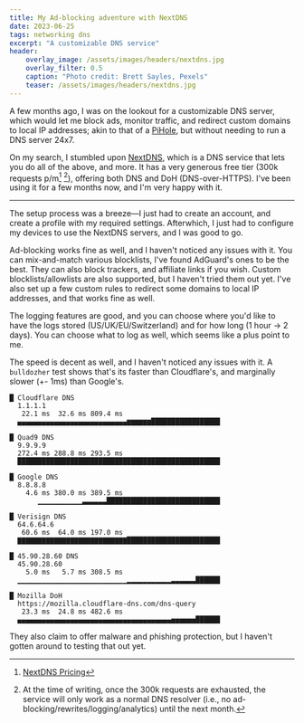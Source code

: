 ```yaml
---
title: My Ad-blocking adventure with NextDNS
date: 2023-06-25
tags: networking dns
excerpt: "A customizable DNS service"
header:
    overlay_image: /assets/images/headers/nextdns.jpg
    overlay_filter: 0.5
    caption: "Photo credit: Brett Sayles, Pexels"
    teaser: /assets/images/headers/nextdns.jpg
---
```


A few months ago, I was on the lookout for a customizable DNS server, which would let me block ads, monitor traffic, and redirect custom domains to local IP addresses; akin to that of a [PiHole](https://pi-hole.net/), but without needing to run a DNS server 24x7.

On my search, I stumbled upon [NextDNS](https://nextdns.io/), which is a DNS service that lets you do all of the above, and more. It has a very generous free tier (300k requests p/m[^1] [^2]), offering both DNS and DoH (DNS-over-HTTPS). I've been using it for a few months now, and I'm very happy with it.

---

The setup process was a breeze—I just had to create an account, and create a profile with my required settings. Afterwhich, I just had to configure my devices to use the NextDNS servers, and I was good to go.

Ad-blocking works fine as well, and I haven't noticed any issues with it. You can mix-and-match various blocklists, I've found AdGuard's ones to be the best. They can also block trackers, and affiliate links if you wish. Custom blocklists/allowlists are also supported, but I haven't tried them out yet. I've also set up a few custom rules to redirect some domains to local IP addresses, and that works fine as well.

The logging features are good, and you can choose where you'd like to have the logs stored (US/UK/EU/Switzerland) and for how long (1 hour -> 2 days). You can choose what to log as well, which seems like a plus point to me.

The speed is decent as well, and I haven't noticed any issues with it. A `bulldozher` test shows that's its faster than Cloudflare's, and marginally slower (+- 1ms) than Google's.

```
█ Cloudflare DNS
  1.1.1.1
   22.1 ms  32.6 ms 809.4 ms
  ▄▄▄▄▄▄▄▄▄▄▄▄▄▄▄▄▄▄▄▄▄▄▄▄▄▄▄▆▆▆▆▆▆█████████████████

█ Quad9 DNS
  9.9.9.9
  272.4 ms 288.8 ms 293.5 ms
  ██████████████████████████████████████████████████

█ Google DNS
  8.8.8.8
    4.6 ms 380.0 ms 389.5 ms
       ▁▁▁▁▁▁▁▁▁▁▁▃▃▃▃▃▃████████████████████████████

█ Verisign DNS
  64.6.64.6
   60.6 ms  64.0 ms 197.0 ms
  ▇▇▇▇▇▇▇▇▇▇▇▇▇▇▇▇▇▇▇▇▇▇▇▇▇▇▇███████████████████████

█ 45.90.28.60 DNS
  45.90.28.60
    5.0 ms   5.7 ms 308.5 ms
  ▁▁▁▁▁▁▁▁▁▁▁▁▁▁▁▁▁▁▁▁▁▁▁▁▁▁▁▂▂▂▂▂▂▂▂▂▂▂▃▃▃▃▃▃██████

█ Mozilla DoH
  https://mozilla.cloudflare-dns.com/dns-query
   23.3 ms  24.8 ms 482.6 ms
  ▄▄▄▄▄▄▄▄▄▄▄▄▄▄▄▄▄▄▄▄▄▄▄▄▄▄▄▄▄▄▄▄▄▄▄▄▄▄▅▅▅▅▅▅██████
```

They also claim to offer malware and phishing protection, but I haven't gotten around to testing that out yet.

[^1]: [NextDNS Pricing](https://nextdns.io/pricing)
[^2]: At the time of writing, once the 300k requests are exhausted, the service will only work as a normal DNS resolver (i.e., no ad-blocking/rewrites/logging/analytics) until the next month.